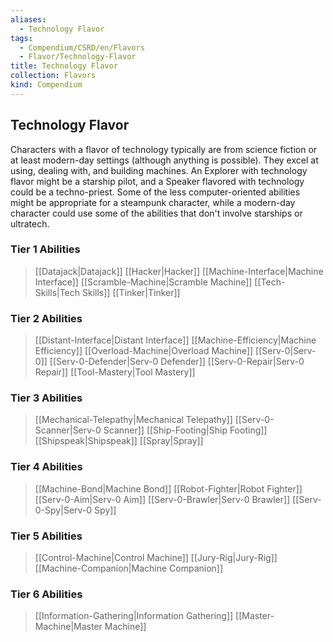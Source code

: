 ```yaml
---
aliases:
  - Technology Flavor
tags:
  - Compendium/CSRD/en/Flavors
  - Flavor/Technology-Flavor
title: Technology Flavor
collection: Flavors
kind: Compendium
---
```

## Technology Flavor  
Characters with a flavor of technology typically are from science fiction or at least modern-day settings (although anything is possible). They excel at using, dealing with, and building machines. An Explorer with technology flavor might be a starship pilot, and a Speaker flavored with technology could be a techno-priest. Some of the less computer-oriented abilities might be appropriate for a steampunk character, while a modern-day character could use some of the abilities that don't involve starships or ultratech.  

### Tier 1 Abilities
>[[Datajack|Datajack]]
>[[Hacker|Hacker]]
>[[Machine-Interface|Machine Interface]]
>[[Scramble-Machine|Scramble Machine]]
>[[Tech-Skills|Tech Skills]]
>[[Tinker|Tinker]]

###  Tier 2 Abilities
>[[Distant-Interface|Distant Interface]]
>[[Machine-Efficiency|Machine Efficiency]]
>[[Overload-Machine|Overload Machine]]
>[[Serv-0|Serv-0]]
>[[Serv-0-Defender|Serv-0 Defender]]
>[[Serv-0-Repair|Serv-0 Repair]]
>[[Tool-Mastery|Tool Mastery]]

### Tier 3 Abilities
>[[Mechanical-Telepathy|Mechanical Telepathy]]
>[[Serv-0-Scanner|Serv-0 Scanner]]
>[[Ship-Footing|Ship Footing]]
>[[Shipspeak|Shipspeak]]
>[[Spray|Spray]]

### Tier 4 Abilities
>[[Machine-Bond|Machine Bond]]
>[[Robot-Fighter|Robot Fighter]]
>[[Serv-0-Aim|Serv-0 Aim]]
>[[Serv-0-Brawler|Serv-0 Brawler]]
>[[Serv-0-Spy|Serv-0 Spy]]

### Tier 5 Abilities
>[[Control-Machine|Control Machine]]
>[[Jury-Rig|Jury-Rig]]
>[[Machine-Companion|Machine Companion]]

### Tier 6 Abilities
>[[Information-Gathering|Information Gathering]]
>[[Master-Machine|Master Machine]]

